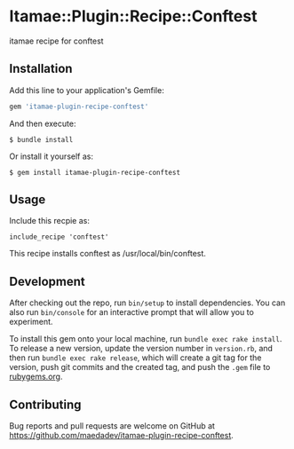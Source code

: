 # Itamae::Plugin::Recipe::Conftest

itamae recipe for conftest

## Installation

Add this line to your application's Gemfile:

```ruby
gem 'itamae-plugin-recipe-conftest'
```

And then execute:

    $ bundle install

Or install it yourself as:

    $ gem install itamae-plugin-recipe-conftest

## Usage

Include this recpie as:

    include_recipe 'conftest'

This recipe installs conftest as /usr/local/bin/conftest.

## Development

After checking out the repo, run `bin/setup` to install dependencies. You can also run `bin/console` for an interactive prompt that will allow you to experiment.

To install this gem onto your local machine, run `bundle exec rake install`. To release a new version, update the version number in `version.rb`, and then run `bundle exec rake release`, which will create a git tag for the version, push git commits and the created tag, and push the `.gem` file to [rubygems.org](https://rubygems.org).

## Contributing

Bug reports and pull requests are welcome on GitHub at https://github.com/maedadev/itamae-plugin-recipe-conftest.
